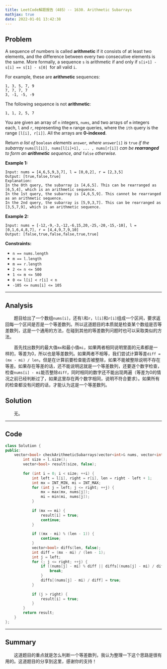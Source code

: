 ```yaml
---
title: LeetCode解题报告（485）-- 1630. Arithmetic Subarrays
mathjax: true
date: 2022-01-01 13:42:38
---
```


## Problem

A sequence of numbers is called **arithmetic** if it consists of at least two elements, and the difference between every two consecutive elements is the same. More formally, a sequence `s` is arithmetic if and only if `s[i+1] - s[i] == s[1] - s[0] `for all valid `i`.

For example, these are **arithmetic** sequences:

```
1, 3, 5, 7, 9
7, 7, 7, 7
3, -1, -5, -9
```

The following sequence is not **arithmetic**:

```
1, 1, 2, 5, 7
```

You are given an array of `n` integers, `nums`, and two arrays of `m` integers each, `l` and `r`, representing the `m` range queries, where the `ith` query is the range `[l[i], r[i]]`. All the arrays are **0-indexed**.

Return *a list of* `boolean` *elements* `answer`*, where* `answer[i]` *is* `true` *if the subarray* `nums[l[i]], nums[l[i]+1], ... , nums[r[i]]` *can be **rearranged** to form an **arithmetic** sequence, and* `false` *otherwise.*

<!-- more -->

**Example 1:**

```
Input: nums = [4,6,5,9,3,7], l = [0,0,2], r = [2,3,5]
Output: [true,false,true]
Explanation:
In the 0th query, the subarray is [4,6,5]. This can be rearranged as [6,5,4], which is an arithmetic sequence.
In the 1st query, the subarray is [4,6,5,9]. This cannot be rearranged as an arithmetic sequence.
In the 2nd query, the subarray is [5,9,3,7]. This can be rearranged as [3,5,7,9], which is an arithmetic sequence.
```

**Example 2:**

```
Input: nums = [-12,-9,-3,-12,-6,15,20,-25,-20,-15,-10], l = [0,1,6,4,8,7], r = [4,4,9,7,9,10]
Output: [false,true,false,false,true,true]
```



**Constraints:**

- `n == nums.length`
- `m == l.length`
- `m == r.length`
- `2 <= n <= 500`
- `1 <= m <= 500`
- `0 <= l[i] < r[i] < n`
- `-105 <= nums[i] <= 105`

---

## Analysis

&emsp;&emsp;题目给出了一个数组`nums[i]`，还有`l`和`r`，`l[i]`和`r[i]`组成一个区间，要求返回每一个区间是否是一个等差数列。所以这道题目的本质就是检查某个数组是否等差数列，这是一个通用的方法，在碰到其他的等差数列问题时也可以采取类似的方法。

&emsp;&emsp;首先找出数列的最大值`mx`和最小值`mi`，如果两者相同说明里面的元素都是一样的，等差为0，所以也是等差数列。如果两者不相等，我们尝试计算等差`diff = (mx - mi) / len`，但是在计算前要检查能否被整除，如果不能被整除说明不存在等差。如果存在等差的话，还不能说明这就是一个等差数列，还要逐个数字检查，检查`nums[i] - mi`能否整除`diff`，同时相同的数字还不能出现两遍（等差为0的情况之前已经判断过了，如果这里存在两个数字相同，说明不符合要求）。如果所有的检查都没有问题的话，才能认为这是一个等差数列。

## Solution

&emsp;&emsp;无。

------

## Code

```c++
class Solution {
public:
    vector<bool> checkArithmeticSubarrays(vector<int>& nums, vector<int>& l, vector<int>& r) {
        int size = l.size();
        vector<bool> result(size, false);
        
        for (int i = 0; i < size; ++i) {
            int left = l[i], right = r[i], len = right - left + 1;
            int mx = INT_MIN, mi = INT_MAX;
            for (int j = left; j <= right; ++j) {
                mx = max(mx, nums[j]);
                mi = min(mi, nums[j]);
            }
            
            if (mx == mi) {
                result[i] = true;
                continue;
            }
            
            if ((mx - mi) % (len - 1)) {
                continue;
            }
            vector<bool> diffs(len, false);
            int diff = (mx - mi) / (len - 1);
            int j = left;
            for (; j <= right; ++j) {
                if ((nums[j] - mi) % diff || diffs[(nums[j] - mi) / diff]) {
                    break;
                }
                diffs[(nums[j] - mi) / diff] = true;
            }
            
            if (j > right) {
                result[i] = true;
            }
        }
        return result;
    }
};
```

------

## Summary

&emsp;&emsp;这道题目的重点就是怎么判断一个等差数列，我认为整理一下这个思路是很有用的。这道题目的分享到这里，感谢你的支持！

